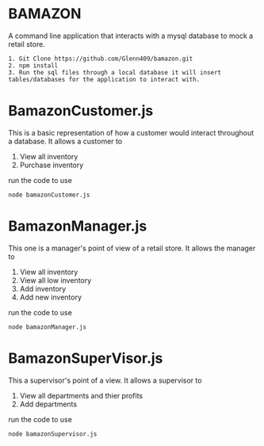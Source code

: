 # BAMAZON
A command line application that interacts with a mysql database to mock a retail store.

    1. Git Clone https://github.com/Glenn409/bamazon.git
    2. npm install
    3. Run the sql files through a local database it will insert tables/databases for the application to interact with.
# BamazonCustomer.js   
This is a basic representation of how a customer would interact throughout a database. It allows a customer to
1. View all inventory
2. Purchase inventory

run the code to use


    node bamazonCustomer.js

# BamazonManager.js
This one is a manager's point of view of a retail store. It allows the manager to
1. View all inventory
2. View all low inventory
3. Add inventory
4. Add new inventory

run the code to use

    node bamazonManager.js

# BamazonSuperVisor.js
This a supervisor's point of a view. It allows a supervisor to
1. View all departments and thier profits
2. Add departments

run the code to use

    node bamazonSupervisor.js